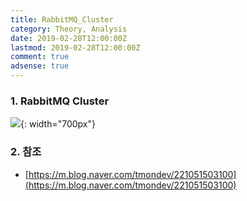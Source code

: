 ```yaml
---
title: RabbitMQ_Cluster
category: Theory, Analysis
date: 2019-02-28T12:00:00Z
lastmod: 2019-02-28T12:00:00Z
comment: true
adsense: true
---
```


### 1. RabbitMQ Cluster

![]({{site.baseurl}}/images/theory_analysis/RabbitMQ_Cluster/Cluster.PNG){: width="700px"}

### 2. 참조

* [https://m.blog.naver.com/tmondev/221051503100](https://m.blog.naver.com/tmondev/221051503100)
